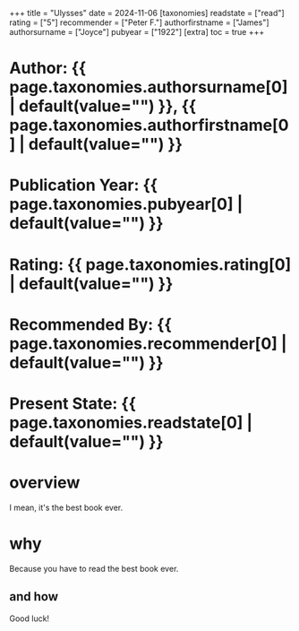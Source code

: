 +++
title = "Ulysses"
date = 2024-11-06
[taxonomies]
  readstate = ["read"]
  rating = ["5"]
  recommender = ["Peter F."]
  authorfirstname = ["James"]
  authorsurname = ["Joyce"]
  pubyear = ["1922"]
[extra]
  toc = true
+++

# Author: {{ page.taxonomies.authorsurname[0] | default(value="") }}, {{ page.taxonomies.authorfirstname[0] | default(value="") }}
# Publication Year: {{ page.taxonomies.pubyear[0] | default(value="") }}
# Rating: {{ page.taxonomies.rating[0] | default(value="") }}
# Recommended By: {{ page.taxonomies.recommender[0] | default(value="") }}
# Present State: {{ page.taxonomies.readstate[0] | default(value="") }}

# overview
I mean, it's the best book ever.

# why
Because you have to read the best book ever.

## and how
Good luck!